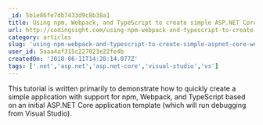 ```yaml
---
_id: 5b1e86fe7db7433d9c8b38a1
title: Using npm, Webpack, and TypeScript to create simple ASP.NET Core web app
url: http://codingsight.com/using-npm-webpack-and-typescript-to-create-simple-aspnet-core-web-app/
category: articles
slug: 'using-npm-webpack-and-typescript-to-create-simple-aspnet-core-web-app'
user_id: 5aaa4af315c227023e22fe4b
createdOn: '2018-06-11T14:28:14.077Z'
tags: ['.net','asp.net','asp.net-core','visual-studio','vs']
---
```


This tutorial is written primarily to demonstrate how to quickly create a simple application with support for npm, Webpack, and TypeScript based on an initial ASP.NET Core application template (which will run debugging from Visual Studio).
